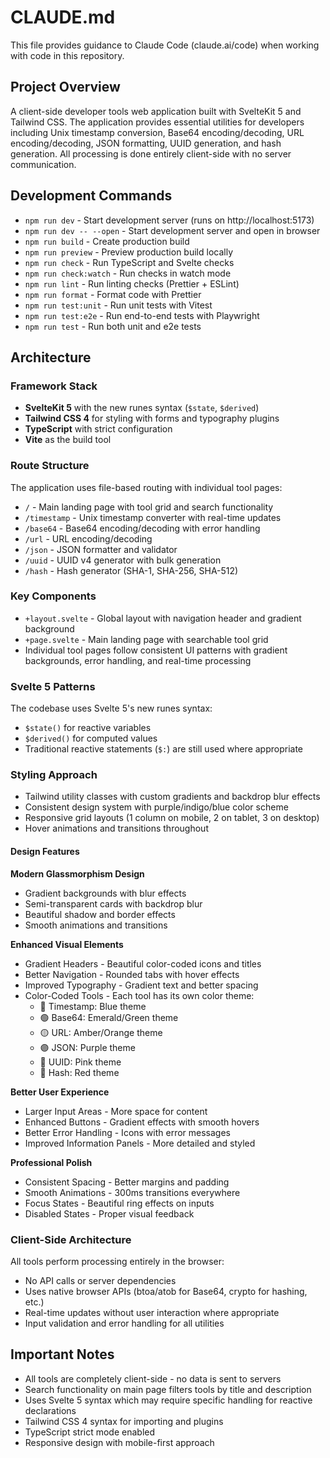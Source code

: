 # CLAUDE.md

This file provides guidance to Claude Code (claude.ai/code) when working with code in this repository.

## Project Overview

A client-side developer tools web application built with SvelteKit 5 and Tailwind CSS. The application provides essential utilities for developers including Unix timestamp conversion, Base64 encoding/decoding, URL encoding/decoding, JSON formatting, UUID generation, and hash generation. All processing is done entirely client-side with no server communication.

## Development Commands

- `npm run dev` - Start development server (runs on http://localhost:5173)
- `npm run dev -- --open` - Start development server and open in browser
- `npm run build` - Create production build
- `npm run preview` - Preview production build locally
- `npm run check` - Run TypeScript and Svelte checks
- `npm run check:watch` - Run checks in watch mode
- `npm run lint` - Run linting checks (Prettier + ESLint)
- `npm run format` - Format code with Prettier
- `npm run test:unit` - Run unit tests with Vitest
- `npm run test:e2e` - Run end-to-end tests with Playwright
- `npm run test` - Run both unit and e2e tests

## Architecture

### Framework Stack
- **SvelteKit 5** with the new runes syntax (`$state`, `$derived`)
- **Tailwind CSS 4** for styling with forms and typography plugins
- **TypeScript** with strict configuration
- **Vite** as the build tool

### Route Structure
The application uses file-based routing with individual tool pages:

- `/` - Main landing page with tool grid and search functionality
- `/timestamp` - Unix timestamp converter with real-time updates
- `/base64` - Base64 encoding/decoding with error handling
- `/url` - URL encoding/decoding
- `/json` - JSON formatter and validator
- `/uuid` - UUID v4 generator with bulk generation
- `/hash` - Hash generator (SHA-1, SHA-256, SHA-512)

### Key Components
- `+layout.svelte` - Global layout with navigation header and gradient background
- `+page.svelte` - Main landing page with searchable tool grid
- Individual tool pages follow consistent UI patterns with gradient backgrounds, error handling, and real-time processing

### Svelte 5 Patterns
The codebase uses Svelte 5's new runes syntax:
- `$state()` for reactive variables
- `$derived()` for computed values
- Traditional reactive statements (`$:`) are still used where appropriate

### Styling Approach
- Tailwind utility classes with custom gradients and backdrop blur effects
- Consistent design system with purple/indigo/blue color scheme
- Responsive grid layouts (1 column on mobile, 2 on tablet, 3 on desktop)
- Hover animations and transitions throughout

#### Design Features

**Modern Glassmorphism Design**
- Gradient backgrounds with blur effects
- Semi-transparent cards with backdrop blur
- Beautiful shadow and border effects
- Smooth animations and transitions

**Enhanced Visual Elements**
- Gradient Headers - Beautiful color-coded icons and titles
- Better Navigation - Rounded tabs with hover effects
- Improved Typography - Gradient text and better spacing
- Color-Coded Tools - Each tool has its own color theme:
  - 🔵 Timestamp: Blue theme
  - 🟢 Base64: Emerald/Green theme
  - 🟡 URL: Amber/Orange theme
  - 🟣 JSON: Purple theme
  - 🌸 UUID: Pink theme
  - 🔴 Hash: Red theme

**Better User Experience**
- Larger Input Areas - More space for content
- Enhanced Buttons - Gradient effects with smooth hovers
- Better Error Handling - Icons with error messages
- Improved Information Panels - More detailed and styled

**Professional Polish**
- Consistent Spacing - Better margins and padding
- Smooth Animations - 300ms transitions everywhere
- Focus States - Beautiful ring effects on inputs
- Disabled States - Proper visual feedback

### Client-Side Architecture
All tools perform processing entirely in the browser:
- No API calls or server dependencies
- Uses native browser APIs (btoa/atob for Base64, crypto for hashing, etc.)
- Real-time updates without user interaction where appropriate
- Input validation and error handling for all utilities

## Important Notes

- All tools are completely client-side - no data is sent to servers
- Search functionality on main page filters tools by title and description
- Uses Svelte 5 syntax which may require specific handling for reactive declarations
- Tailwind CSS 4 syntax for importing and plugins
- TypeScript strict mode enabled
- Responsive design with mobile-first approach